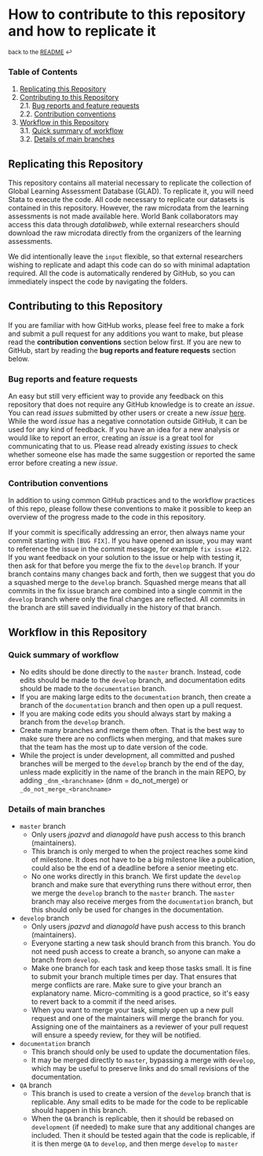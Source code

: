 # How to contribute to this repository and how to replicate it
<sup>back to the [README](https://github.com/worldbank/GLAD/blob/master/README.md) :leftwards_arrow_with_hook:</sup>

### Table of Contents
1. [Replicating this Repository](#replicating-this-repository)
1. [Contributing to this Repository](#contributing-to-this-repository)   
  2.1. [Bug reports and feature requests](#bug-reports-and-feature-requests)   
  2.2. [Contribution conventions](#contribution-conventions)  
1. [Workflow in this Repository](#workflow-in-this-repository)   
  3.1. [Quick summary of workflow](#quick-summary-of-workflow)  
  3.2. [Details of main branches](#details-of-main-branches)  

## Replicating this Repository

This repository contains all material necessary to replicate the collection of Global Learning Assessment Database (GLAD). To replicate it, you will need Stata to execute the code. All code necessary to replicate our datasets is contained in this repository. However, the raw microdata from the learning assessments is not made available here. World Bank collaborators may access this data through _datalibweb_, while external researchers should download the raw microdata directly from the organizers of the learning assessments.

We did intentionally leave the `input` flexible, so that external researchers wishing to replicate and adapt this code can do so with minimal adaptation required. All the code is automatically rendered by GitHub, so you can immediately inspect the code by navigating the folders.

## Contributing to this Repository

If you are familiar with how GitHub works, please feel free to make a fork and submit a pull request for any additions you want to make, but please read the **contribution conventions** section below first. If you are new to GitHub, start by reading the **bug reports and feature requests** section below.

### Bug reports and feature requests

An easy but still very efficient way to provide any feedback on this repository that does not require any GitHub knowledge is to create an *issue*. You can read *issues* submitted by other users or create a new *issue* [here](https://github.com/worldbank/GLAD/issues). While the word *issue* has a negative connotation outside GitHub, it can be used for any kind of feedback. If you have an idea for a new analysis or would like to report an error, creating an *issue* is a great tool for communicating that to us. Please read already existing *issues* to check whether someone else has made the same suggestion or reported the same error before creating a new *issue*.

### Contribution conventions

In addition to using common GitHub practices and to the workflow practices of this repo, please follow these conventions to make it possible to keep an overview of the progress made to the code in this repository.

If your commit is specifically addressing an error, then always name your commit starting with `[BUG FIX]`. If you have opened an issue, you may want to reference the issue in the commit message, for example `fix issue #122`. If you want feedback on your solution to the issue or help with testing it, then ask for that before you merge the fix to the `develop` branch. If your branch contains many changes back and forth, then we suggest that you do a squashed merge to the `develop` branch. Squashed merge means that all commits in the fix issue branch are combined into a single commit in the `develop` branch where only the final changes are reflected. All commits in the branch are still saved individually in the history of that branch.

## Workflow in this Repository

### Quick summary of workflow

* No edits should be done directly to the `master` branch. Instead, code edits should be made to the `develop` branch, and documentation edits should be made to the `documentation` branch.
* If you are making large edits to the `documentation` branch, then create a branch of the `documentation` branch and then open up a pull request.
* If you are making code edits you should always start by making a branch from the `develop` branch.
* Create many branches and merge them often. That is the best way to make sure there are no conflicts when merging, and that makes sure that the team has the most up to date version of the code.
* While the project is under development, all committed and pushed branches will be merged to the `develop` branch by the end of the day, unless made explicitly in the name of the branch in the main REPO, by adding `_dnm_<branchname>` (dnm = do_not_merge) or `_do_not_merge_<branchname>`

### Details of main branches

* `master` branch
    * Only users _jpazvd_ and _dianagold_ have push access to this branch (maintainers).
    * This branch is only merged to when the project reaches some kind of milestone. It does not have to be a big milestone like a publication, could also be the end of a deadline before a senior meeting etc.
    * No one works directly in this branch. We first update the `develop` branch and make sure that everything runs there without error, then we merge the `develop` branch to the `master` branch. The `master` branch may also receive merges from the `documentation` branch, but this should only be used for changes in the documentation.
* `develop` branch
    * Only users _jpazvd_ and _dianagold_ have push access to this branch (maintainers).
    * Everyone starting a new task should branch from this branch. You do not need push access to create a branch, so anyone can make a branch from `develop`.
    * Make one branch for each task and keep those tasks small. It is fine to submit your branch multiple times per day. That ensures that merge conflicts are rare. Make sure to give your branch an explanatory name. Micro-commiting is a good practice, so it's easy to revert back to a commit if the need arises.
    * When you want to merge your task, simply open up a new pull request and one of the maintainers will merge the branch for you. Assigning one of the maintainers as a reviewer of your pull request will ensure a speedy review, for they will be notified.
* `documentation` branch
    * This branch should only be used to update the documentation files.
    * It may be merged directly to `master`, bypassing a merge with `develop`, which may be useful to preserve links and do small revisions of the documentation.
* `QA` branch
    * This branch is used to create a version of the `develop` branch that is replicable. Any small edits to be made for the code to be replicable should happen in this branch.
    * When the `QA` branch is replicable, then it should be rebased on `development` (if needed) to make sure that any additional changes are included. Then it should be tested again that the code is replicable, if it is then merge `QA` to `develop`, and then merge `develop` to `master`
